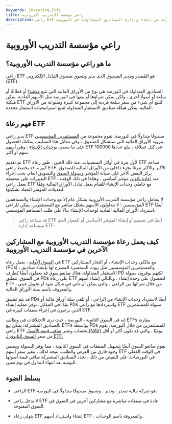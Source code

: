 ```yaml
---
keywords: Investing,Etfs
title: راعي مؤسسة التدريب الأوروبية
description: راعي ETF هو مدير صندوق أو شركة مالية مسؤولة عن إنشاء وإدارة الصناديق المتداولة في البورصة.
---
```


# راعي مؤسسة التدريب الأوروبية
## ما هو راعي مؤسسة التدريب الأوروبية؟

راعي ETF هو المُصدر [ومدير الصندوق](/fundmanager) الذي يدير ويسوق صندوق [التبادل](/etf) [الإلكتروني](/etf) (ETF).

الصناديق المتداولة في البورصة هي نوع من الأوراق المالية التي تتبع [مؤشرًا](/marketindex) أو قطاعًا أو سلعة أو أصولًا أخرى ، ولكن يمكن شراؤها أو بيعها في البورصة مثل الأسهم العادية. يمكن هيكلة ETF لتتبع أي شيء من سعر سلعة فردية إلى مجموعة كبيرة ومتنوعة من الأوراق المالية. يمكن هيكلة صناديق الاستثمار المتداولة لتتبع استراتيجيات استثمار محددة.

## فهم رعاة ETF

يدير راعي ETF صندوقًا متداولًا في البورصة. تقوم مجموعة من [المستثمرين المؤسسيين](/institutionalinvestor) بتزويد الأوراق المالية التي ستشكل الصندوق ، وفي مقابل هذا التسليم ، يمكنك الحصول على ما يسمى [بوحدات الإنشاء](/creationunit) ، وهي أسهم ETF في كتل عملاقة ، يبلغ عددها 100000 سهم أو أكثر.

تم تقديم ETF لأول مرة في أوائل التسعينيات. منذ ذلك الحين ، طور رعاة ETF صناعة كبيرة. قد يحتفظ راعي ETF الأكبر والأكثر تنوعًا بجزء داخلي من الأوراق المالية للصندوق. يركز البعض الآخر على صيانة المؤشر [وسيولة السوق](/liquidity) والتسويق العام. يجب إجراء التغييرات على محفظة ETF عند [إعادة تكوين](/reconstitution) مؤشر أساسي ، وهكذا في ذلك الوقت ، يعمل راعي ETF مع حاملي وحدات الإنشاء للقيام بعمل تبادل الأوراق المالية وفقًا لتعديلات المؤشر المعاد تشكيلها.

لا يتعامل راعي مؤسسة التدريب الأوروبية بشكل عام إلا مع وحدات الإنشاء والمساهمين المؤسسيين ؛ لا يتداولون الأسهم بشكل مباشر مع المستثمرين. يمكن للراعي ETF أيضًا استرداد الأوراق المالية المادية لوحدات الإنشاء بناءً على طلب المساهم المؤسسي.

> قد يساعد راعي ETF أيضًا في تصميم أو إنشاء المؤشر الأساسي أو المعيار الذي سيساعد إدارة ETF.

>

## كيف يعمل رعاة مؤسسة التدريب الأوروبية مع المشاركين الآخرين في مؤسسة التدريب الأوروبية

في [السوق الأولية](/primarymarket) ، يعمل رعاة ETF مع مالكي وحدات الإنشاء ، أو التجار المشاركين (PDs) ، والمستثمرين المؤسسيين مثل بيوت السمسرة المصرح لها بإنشاء صناديق الاستثمار المتداولة. هناك [صانعو سوق](/marketmaker) قد يعملون أيضًا كطرف PD لكنهم يوفرون سيولة في السوق. تنطبق PDs على رعاة ETF للحصول على وحدة إنشاء ، وبالتالي إنشاء أسهم ETF من خلال شرائها من الراعي ، والتي يمكن أن تأتي في شكل نقود أو تحويل عيني ، والمعروف باسم سلة الأوراق المالية.

قد يتم تطبيق PDs أيضًا لاسترداد وحدات الإنشاء من الراعي ، أو تلقي سلة أوراق مالية أو نقدًا في المقابل. توفر عملية إنشاء PDs واستردادها مع راعي ETF سيولة للمستثمرين الذين يرغبون في إجراء صفقات كبيرة في ETF.

إنه في السوق الثانوية ، البورصة ، حيث نرى الاختلافات في وظائف ETFs مقارنة بالصناديق المشتركة: يمكن بيع ETFs بواسطة PDs للمستثمرين من خلال البورصة. يقوم راعي ETF بحساب ونشر [صافي قيمة الأصول (NAV)](/nav) يوميًا ، والتي قد تكون أكثر أو أقل من سعر [السوق الثانوي لـ ETF.](/secondarymarket)

يقوم صانعو السوق أيضًا بتسهيل الصفقات في السوق الثانوية ، مما يوفر السيولة ويضمن وجود فارق بين العرض والطلب. نتيجة لذلك ، يتغير سعر أسهم ETF في الوقت الفعلي في البورصات. على النقيض من ذلك ، تحدد الصناديق المشتركة صافي قيمة أصولها اليومية بعد انتهاء التداول في يوم معين.

## يسلط الضوء

- الراعي ETF هو شركة مالية تصدر ، وتدير ، وتسوق صندوقًا متداولًا في البورصة.

- لا يدخل راعي ETF عادة في صفقات مباشرة مع مشاركين آخرين في السوق في السوق المفتوحة.

- يتولى رعاة ETF إنشاء واسترداد أسهم ETF ، والمعروفة باسم الوحدات.

